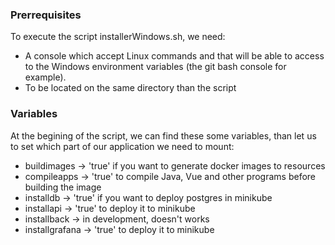 ### Prerrequisites
To execute the script installerWindows.sh, we need:
 - A console which accept Linux commands and that will be able to access to the Windows environment variables (the git bash console for example).
 - To be located on the same directory than the script

### Variables
At the begining of the script, we can find these some variables, than let us to set which part of our application we need to mount:
 - buildimages -> 'true' if you want to generate docker images to resources
 - compileapps -> 'true' to compile Java, Vue and other programs before building the image 
 - installdb -> 'true' if you want to deploy postgres in minikube
 - installapi -> 'true' to deploy it to minikube
 - installback -> in development, doesn't works
 - installgrafana -> 'true' to deploy it to minikube
